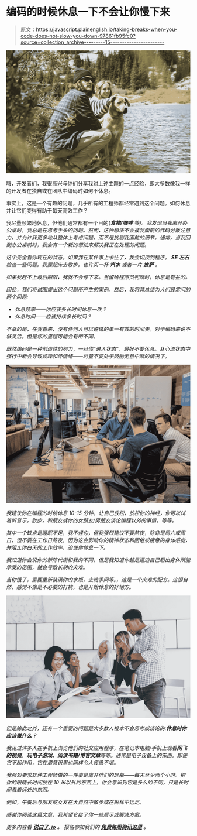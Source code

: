 # 编码的时候休息一下不会让你慢下来

> 原文：<https://javascript.plainenglish.io/taking-breaks-when-you-code-does-not-slow-you-down-97861fb95fc0?source=collection_archive---------15----------------------->

![](img/6c9f71e1df8daa86cc2bdc4bc150acb5.png)

嗨，开发者们，我很高兴与你们分享我对上述主题的一点经验，即大多数像我一样的开发者在独自或在团队中编码时如何不休息。

事实上，这是一个有趣的问题，几乎所有的工程师都经常遇到这个问题。如何休息并让它们变得有助于每天高效工作？

我尽量频繁地休息，但他们通常都有一个目的(****食物/咖啡*** 等)。我发现当我离开办公桌时，我总是在思考手头的问题。然而，这种想法不会被我面前的代码分散注意力，并允许我更多地从整体上考虑问题，而不是挑剔我面前的细节。通常，当我回到办公桌前时，我会有一个新的想法来解决我正在处理的问题。*

*这个完全看你现在的状态。如果我在某件事上卡住了，我会切换到程序。 ***SE 左右*** 检查一些问题。我要起床去散步。也许买一杯 ***汽水*** 或者一片 ***披萨*** 。*

*如果我赶不上最后期限，我就不会停下来。当留给程序员判断时，休息是有益的。*

*因此，我们将试图提出这个问题所产生的案例。然后，我将其总结为人们最常问的两个问题:*

*   *休息频率——你应该多长时间休息一次？*
*   *休息时间——应该持续多长时间？*

*不幸的是，在我看来，没有任何人可以遵循的单一有效的时间表。对于编码来说不够灵活。但是您的里程可能会有所不同。*

*既然编码是一种创造性的努力，一旦你“进入状态”，最好不要休息。从心流状态中强行中断会导致烦躁和坏情绪——尽量不要处于鼓励无意中断的情况下。*

*![](img/2f3cc35b49010777fd129c26c8bb567d.png)*

*我建议你在编程的时候休息 10-15 分钟，让自己放松，放松你的神经，你可以试着听音乐，散步，和朋友或你的女朋友/男朋友谈论编程以外的事情，等等。*

*其中一个缺点是睡眠不足，我不怪你，但我强烈建议不要熬夜，除非是周六或周日，但不要在工作日熬夜，因为这会影响你的精神状态和困倦或疲惫的身体感觉，并阻止你白天的工作效率，迫使你休息一下。*

*我知道你会说你的新陈代谢和我的不同，但是我知道你越是逼迫自己超出身体所能承受的范围，就会导致长期的灾难。*

*当你饿了，需要重新装满你的水瓶，去洗手间等。，这是一个灾难的配方。这很自然，感觉不像是不必要的打扰，也是开始休息的好地方。*

*![](img/89ac4830e557766e714600beb224e875.png)*

*但是除此之外，还有一个重要的问题是大多数人根本不会思考或谈论的:**休息时你应该做什么？***

*我见过许多人在手机上浏览他们的社交应用程序，在笔记本电脑/手机上观看**网飞的视频**，**玩电子游戏**，**阅读书籍/博客文章**等等。通常是电子设备上的东西。即使它不起作用，它在潜意识里也同样令人疲惫不堪。*

*我强烈要求软件工程师做的一件事是离开他们的屏幕——每天至少两个小时。把你的眼睛长时间放在 10 米以外的东西上，你会意识到它是多么的不同，只是长时间看着远处的东西。*

*例如，午餐后与朋友或女友在大自然中散步或在树林中远足。*

*感谢你阅读这篇文章，我希望它给了你一些启示或解决方案。*

**更多内容看* [***说白了. io***](http://plainenglish.io/) ***。*** *报名参加我们的* [***免费每周简讯这里***](http://newsletter.plainenglish.io/) ***。****